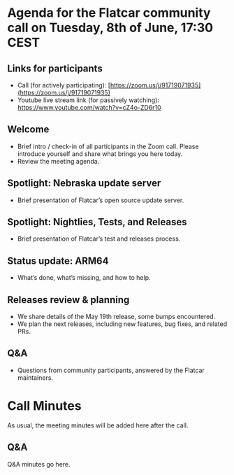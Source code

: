# Agenda for the Flatcar community call on Tuesday, 8th of June, 17:30 CEST

## Links for participants
- Call (for actively participating): [https://zoom.us/j/91719071935](https://zoom.us/j/91719071935)
- Youtube live stream link (for passively watching): https://www.youtube.com/watch?v=cZ4o-ZD6r10

## Welcome
- Brief intro / check-in of all participants in the Zoom call. Please introduce yourself and share what brings you here today.
- Review the meeting agenda.

## Spotlight: Nebraska update server
- Brief presentation of Flatcar’s open source update server.

## Spotlight: Nightlies, Tests, and Releases
- Brief presentation of Flatcar’s test and releases process.

## Status update: ARM64
- What’s done, what’s missing, and how to help.

## Releases review & planning
- We share details of the May 19th release, some bumps encountered.
- We plan the next releases, including new features, bug fixes, and related PRs.

## Q&A
- Questions from community participants, answered by the Flatcar maintainers.


# Call Minutes

As usual, the meeting minutes will be added here after the call.

## Q&A

Q&A minutes go here.
